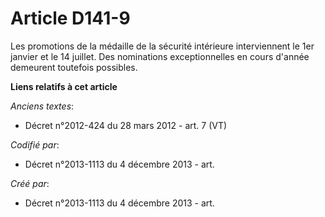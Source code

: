 # Article D141-9

Les promotions de la médaille de la sécurité intérieure interviennent le 1er janvier et le 14 juillet. Des nominations
exceptionnelles en cours d'année demeurent toutefois possibles.

**Liens relatifs à cet article**

_Anciens textes_:

  - Décret n°2012-424 du 28 mars 2012 - art. 7 (VT)

_Codifié par_:

  - Décret n°2013-1113 du 4 décembre 2013 - art.

_Créé par_:

  - Décret n°2013-1113 du 4 décembre 2013 - art.
